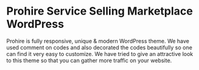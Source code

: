 # Prohire Service Selling Marketplace WordPress
 Prohire is fully responsive, unique & modern WordPress theme. We have used comment on codes and also decorated the codes beautifully so one can find it very easy to customize. We have tried to give an attractive look to this theme so that you can gather more traffic on your website.
